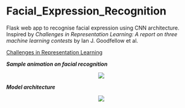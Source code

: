 # Facial_Expression_Recognition

Flask web app to recognise facial expression using CNN architecture. Inspired by _Challenges in Representation Learning: A report on three machine learning contests_ by Ian J. Goodfellow et al.

[Challenges in Representation Learning](https://link.springer.com/chapter/10.1007/978-3-642-42051-1_16)


*__Sample animation on facial recognition__*

<p align="center">
  <img src="https://github.com/Joyoshish/Facial_Expression_Recognition/blob/master/sample.gif">
</p>


__*Model architecture*__
<p align="center">
  <img src="https://github.com/Joyoshish/Facial_Expression_Recognition/blob/master/model.png">
</p>
